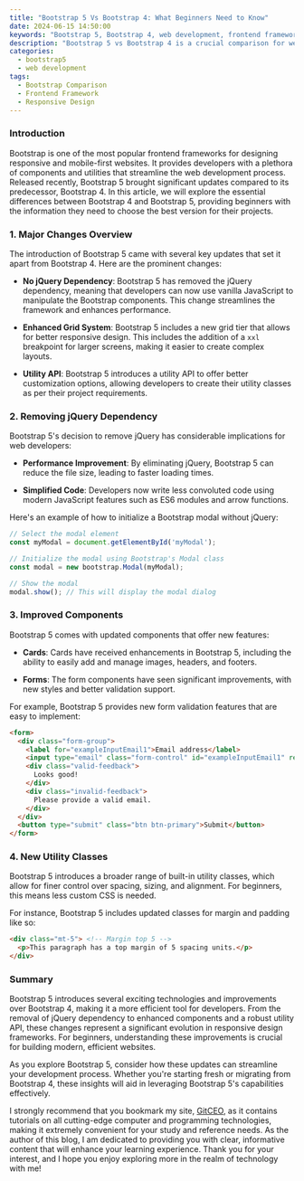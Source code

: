 ```yaml
---
title: "Bootstrap 5 Vs Bootstrap 4: What Beginners Need to Know"
date: 2024-06-15 14:50:00
keywords: "Bootstrap 5, Bootstrap 4, web development, frontend framework, responsive design, CSS framework, beginners guide"
description: "Bootstrap 5 vs Bootstrap 4 is a crucial comparison for web developers, especially for beginners looking to choose the right version for their projects. In this guide, we will cover the major differences in features, components, and usability between Bootstrap 5 and its predecessor, Bootstrap 4. Starting from the semantic structure changes, such as the removal of jQuery dependency, to the introduction of new utility classes and enhanced components, we will explore everything you need to make an informed decision. Additionally, we'll provide practical examples, coding snippets, and rationale behind the updates, ensuring you understand how these changes affect your workflow and project implementation. Whether you are migrating from Bootstrap 4 or starting fresh with Bootstrap 5, this article aims to give you comprehensive insights and guidance to successfully adapt to the latest standards in web development."
categories:
  - bootstrap5
  - web development
tags:
  - Bootstrap Comparison
  - Frontend Framework
  - Responsive Design
---
```


### Introduction

Bootstrap is one of the most popular frontend frameworks for designing responsive and mobile-first websites. It provides developers with a plethora of components and utilities that streamline the web development process. Released recently, Bootstrap 5 brought significant updates compared to its predecessor, Bootstrap 4. In this article, we will explore the essential differences between Bootstrap 4 and Bootstrap 5, providing beginners with the information they need to choose the best version for their projects.

<!-- more -->

### 1. Major Changes Overview

The introduction of Bootstrap 5 came with several key updates that set it apart from Bootstrap 4. Here are the prominent changes:

- **No jQuery Dependency**: Bootstrap 5 has removed the jQuery dependency, meaning that developers can now use vanilla JavaScript to manipulate the Bootstrap components. This change streamlines the framework and enhances performance.

- **Enhanced Grid System**: Bootstrap 5 includes a new grid tier that allows for better responsive design. This includes the addition of a `xxl` breakpoint for larger screens, making it easier to create complex layouts.

- **Utility API**: Bootstrap 5 introduces a utility API to offer better customization options, allowing developers to create their utility classes as per their project requirements.

### 2. Removing jQuery Dependency

Bootstrap 5's decision to remove jQuery has considerable implications for web developers:

- **Performance Improvement**: By eliminating jQuery, Bootstrap 5 can reduce the file size, leading to faster loading times.

- **Simplified Code**: Developers now write less convoluted code using modern JavaScript features such as ES6 modules and arrow functions.

Here's an example of how to initialize a Bootstrap modal without jQuery:

```javascript
// Select the modal element
const myModal = document.getElementById('myModal');

// Initialize the modal using Bootstrap's Modal class
const modal = new bootstrap.Modal(myModal);

// Show the modal
modal.show(); // This will display the modal dialog
```

### 3. Improved Components

Bootstrap 5 comes with updated components that offer new features:

- **Cards**: Cards have received enhancements in Bootstrap 5, including the ability to easily add and manage images, headers, and footers.

- **Forms**: The form components have seen significant improvements, with new styles and better validation support.

For example, Bootstrap 5 provides new form validation features that are easy to implement:

```html
<form>
  <div class="form-group">
    <label for="exampleInputEmail1">Email address</label>
    <input type="email" class="form-control" id="exampleInputEmail1" required>
    <div class="valid-feedback">
      Looks good!
    </div>
    <div class="invalid-feedback">
      Please provide a valid email.
    </div>
  </div>
  <button type="submit" class="btn btn-primary">Submit</button>
</form>
```

### 4. New Utility Classes

Bootstrap 5 introduces a broader range of built-in utility classes, which allow for finer control over spacing, sizing, and alignment. For beginners, this means less custom CSS is needed. 

For instance, Bootstrap 5 includes updated classes for margin and padding like so:

```html
<div class="mt-5"> <!-- Margin top 5 -->
  <p>This paragraph has a top margin of 5 spacing units.</p>
</div>
```

### Summary

Bootstrap 5 introduces several exciting technologies and improvements over Bootstrap 4, making it a more efficient tool for developers. From the removal of jQuery dependency to enhanced components and a robust utility API, these changes represent a significant evolution in responsive design frameworks. For beginners, understanding these improvements is crucial for building modern, efficient websites.

As you explore Bootstrap 5, consider how these updates can streamline your development process. Whether you're starting fresh or migrating from Bootstrap 4, these insights will aid in leveraging Bootstrap 5's capabilities effectively.

I strongly recommend that you bookmark my site, [GitCEO](https://gitceo.com), as it contains tutorials on all cutting-edge computer and programming technologies, making it extremely convenient for your study and reference needs. As the author of this blog, I am dedicated to providing you with clear, informative content that will enhance your learning experience. Thank you for your interest, and I hope you enjoy exploring more in the realm of technology with me!